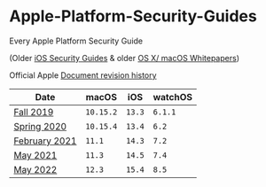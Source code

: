 # Apple-Platform-Security-Guides
Every Apple Platform Security Guide

(Older [iOS Security Guides](https://github.com/0xmachos/iOS-Security-Guides) & older [OS X/ macOS Whitepapers](https://github.com/0xmachos/mac-white-papers))

Official Apple [Document revision history](https://support.apple.com/en-gb/guide/security/secb82d6b274/web)

| Date            |    macOS    | iOS    | watchOS |
| ----            | ----------- | ------ |-------- |
| [Fall 2019](https://github.com/0xmachos/Apple-Platform-Security-Guides/blob/master/2019-fall-apple-platform-security-guide.pdf)   | `10.15.2`   | `13.3` | `6.1.1` |
| [Spring 2020](https://github.com/0xmachos/Apple-Platform-Security-Guides/blob/master/2020-spring-apple-platform-security-guide.pdf) | `10.15.4` | `13.4` | `6.2` |
| [February 2021](https://github.com/0xmachos/Apple-Platform-Security-Guides/blob/master/2021-february-apple-platform-security-guide.pdf) | `11.1` | `14.3` | `7.2`|
| [May 2021](https://github.com/0xmachos/Apple-Platform-Security-Guides/blob/master/2021-may-apple-platform-security-guide.pdf) | `11.3` | `14.5` | `7.4` |
| [May 2022](https://github.com/0xmachos/Apple-Platform-Security-Guides/blob/master/2022-may-apple-platform-security-guide.pdf) | `12.3` | `15.4` | `8.5` |
